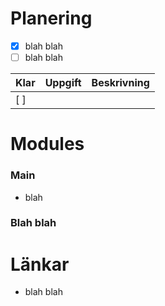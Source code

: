 # Planering
- [x] blah blah
- [ ] blah blah

| Klar | Uppgift | Beskrivning |
|----|-----------|-------------|
| [ ] |

# Modules
### Main
- blah

### Blah blah


# Länkar
- blah blah
